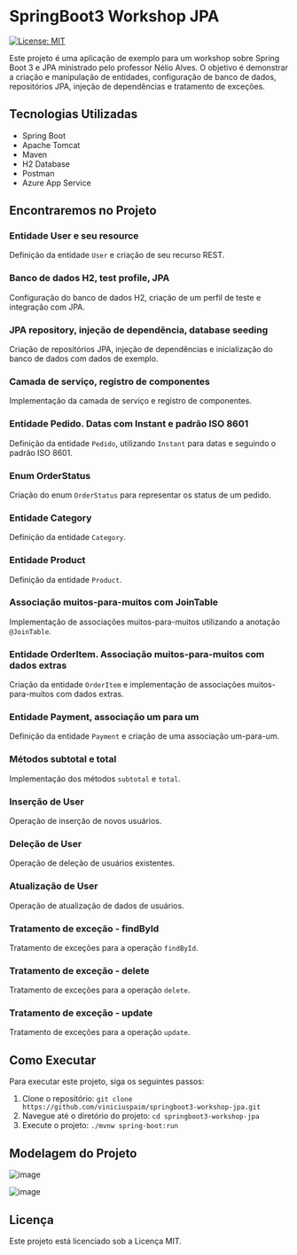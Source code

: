 # SpringBoot3 Workshop JPA

[![License: MIT](https://img.shields.io/badge/License-MIT-yellow.svg)](https://github.com/viniciuspaim/springboot3-workshop-jpa/blob/main/LICENSE)

Este projeto é uma aplicação de exemplo para um workshop sobre Spring Boot 3 e JPA ministrado pelo professor Nélio Alves. 
O objetivo é demonstrar a criação e manipulação de entidades, configuração de banco de dados, repositórios JPA, injeção de dependências e tratamento de exceções.

## Tecnologias Utilizadas
- Spring Boot
- Apache Tomcat
- Maven
- H2 Database
- Postman
- Azure App Service

## Encontraremos no Projeto

### Entidade User e seu resource
Definição da entidade `User` e criação de seu recurso REST.

### Banco de dados H2, test profile, JPA
Configuração do banco de dados H2, criação de um perfil de teste e integração com JPA.

### JPA repository, injeção de dependência, database seeding
Criação de repositórios JPA, injeção de dependências e inicialização do banco de dados com dados de exemplo.

### Camada de serviço, registro de componentes
Implementação da camada de serviço e registro de componentes.

### Entidade Pedido. Datas com Instant e padrão ISO 8601
Definição da entidade `Pedido`, utilizando `Instant` para datas e seguindo o padrão ISO 8601.

### Enum OrderStatus
Criação do enum `OrderStatus` para representar os status de um pedido.

### Entidade Category
Definição da entidade `Category`.

### Entidade Product
Definição da entidade `Product`.

### Associação muitos-para-muitos com JoinTable
Implementação de associações muitos-para-muitos utilizando a anotação `@JoinTable`.

### Entidade OrderItem. Associação muitos-para-muitos com dados extras
Criação da entidade `OrderItem` e implementação de associações muitos-para-muitos com dados extras.

### Entidade Payment, associação um para um
Definição da entidade `Payment` e criação de uma associação um-para-um.

### Métodos subtotal e total
Implementação dos métodos `subtotal` e `total`.

### Inserção de User
Operação de inserção de novos usuários.

### Deleção de User
Operação de deleção de usuários existentes.

### Atualização de User
Operação de atualização de dados de usuários.

### Tratamento de exceção - findById
Tratamento de exceções para a operação `findById`.

### Tratamento de exceção - delete
Tratamento de exceções para a operação `delete`.

### Tratamento de exceção - update
Tratamento de exceções para a operação `update`.

## Como Executar
Para executar este projeto, siga os seguintes passos:

1. Clone o repositório: `git clone https://github.com/viniciuspaim/springboot3-workshop-jpa.git`
2. Navegue até o diretório do projeto: `cd springboot3-workshop-jpa`
3. Execute o projeto: `./mvnw spring-boot:run`

## Modelagem do Projeto
![image](https://github.com/viniciuspaim/springboot3-workshop-jpa/assets/86624417/e831081c-296b-48bb-b2d1-d3ed996ef9c7)

![image](https://github.com/viniciuspaim/springboot3-workshop-jpa/assets/86624417/3a060c2a-ac96-4aa8-9a83-39cef4186cad)


## Licença
Este projeto está licenciado sob a Licença MIT.
